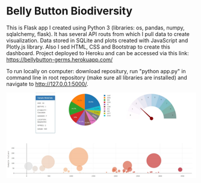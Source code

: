 # Belly Button Biodiversity
This is Flask app I created using Python 3 (libraries: os, pandas, numpy, sqlalchemy, flask). It has several API routs from which I pull data to create visualization. Data stored in SQLite and plots created with JavaScript and Plotly.js library. Also I sed HTML, CSS and Bootstrap to create this dashboard. 
Project deployed to Heroku and can be accessed via this link: https://bellybutton-germs.herokuapp.com/

To run locally on computer: download repositury, run "python app.py" in command line in root repository (make sure all libraries are installed) and navigate to http://127.0.0.1:5000/. 


![graphs](BB.jpg "some of the graphs")